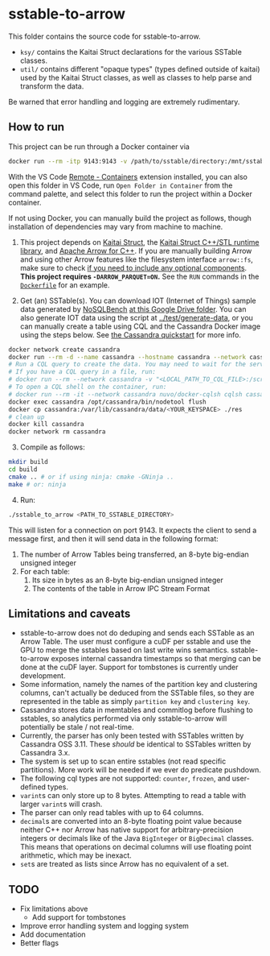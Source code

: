 # sstable-to-arrow

This folder contains the source code for sstable-to-arrow.

- `ksy/` contains the Kaitai Struct declarations for the various SSTable classes.
- `util/` contains different "opaque types" (types defined outside of kaitai) used by the Kaitai Struct classes, as well as classes to help parse and transform the data.

Be warned that error handling and logging are extremely rudimentary.

## How to run

This project can be run through a Docker container via
```bash
docker run --rm -itp 9143:9143 -v /path/to/sstable/directory:/mnt/sstables --name sstable-to-arrow datastaxlabs/sstable-to-arrow /mnt/sstables
```
With the VS Code [Remote - Containers](https://marketplace.visualstudio.com/items?itemName=ms-vscode-remote.remote-containers) extension installed, you can also open this folder in VS Code, run `Open Folder in Container` from the command palette, and select this folder to run the project within a Docker container.

If not using Docker, you can manually build the project as follows, though installation of dependencies may vary from machine to machine.

1. This project depends on [Kaitai Struct](`https://kaitai.io/#download`), the [Kaitai Struct C++/STL runtime library](https://github.com/kaitai-io/kaitai_struct_cpp_stl_runtime), and [Apache Arrow for C++](http://arrow.apache.org/docs/cpp/cmake.html). If you are manually building Arrow and using other Arrow features like the filesystem interface `arrow::fs`, make sure to check [if you need to include any optional components](http://arrow.apache.org/docs/developers/cpp/building.html#optional-components). **This project requires `-DARROW_PARQUET=ON`.** See the `RUN` commands in the [`Dockerfile`](Dockerfile) for an example.

2. Get (an) SSTable(s). You can download IOT (Internet of Things) sample data generated by [NoSQLBench](http://docs.nosqlbench.io/#/) [at this Google Drive folder](https://drive.google.com/drive/folders/1y-f6rRH3OfC8AvVTNuhcmvjihnaMWN4p?usp=sharing). You can also generate IOT data using the script at [../test/generate-data](../test/generate-data), or you can manually create a table using CQL and the Cassandra Docker image using the steps below. See [the Cassandra quickstart](https://cassandra.apache.org/quickstart/) for more info.

```bash
docker network create cassandra
docker run --rm -d --name cassandra --hostname cassandra --network cassandra cassandra:3.11
# Run a CQL query to create the data. You may need to wait for the server to start up before running this.
# If you have a CQL query in a file, run:
# docker run --rm --network cassandra -v "<LOCAL_PATH_TO_CQL_FILE>:/scripts/data.cql" -e CQLSH_HOST=cassandra -e CQLSH_PORT=9042 nuvo/docker-cqlsh
# To open a CQL shell on the container, run:
# docker run --rm -it --network cassandra nuvo/docker-cqlsh cqlsh cassandra 9042 --cqlversion='3.4.4'
docker exec cassandra /opt/cassandra/bin/nodetool flush
docker cp cassandra:/var/lib/cassandra/data/<YOUR_KEYSPACE> ./res
# clean up
docker kill cassandra
docker network rm cassandra
```

3. Compile as follows:

```bash
mkdir build
cd build
cmake .. # or if using ninja: cmake -GNinja ..
make # or: ninja
```

4. Run:

```bash
./sstable_to_arrow <PATH_TO_SSTABLE_DIRECTORY>
```

This will listen for a connection on port 9143. It expects the client to send a
message first, and then it will send data in the following format:

1. The number of Arrow Tables being transferred, an 8-byte big-endian unsigned integer
2. For each table:
    1. Its size in bytes as an 8-byte big-endian unsigned integer
    2. The contents of the table in Arrow IPC Stream Format

## Limitations and caveats

- sstable-to-arrow does not do deduping and sends each SSTable as an Arrow Table. The user must configure a cuDF per sstable and use the GPU to merge the sstables based on last write wins semantics. sstable-to-arrow exposes internal cassandra timestamps so that merging can be done at the cuDF layer. Support for tombstones is currently under development.
- Some information, namely the names of the partition key and clustering columns, can't actually be deduced from the SSTable files, so they are represented in the table as simply `partition key` and `clustering key`.
- Cassandra stores data in memtables and commitlog before flushing to sstables, so analytics performed via only sstable-to-arrow will potentially be stale / not real-time.
- Currently, the parser has only been tested with SSTables written by Cassandra OSS 3.11. These *should* be identical to SSTables written by Cassandra 3.x.
- The system is set up to scan entire sstables (not read specific partitions). More work will be needed if we ever do predicate pushdown.
- The following cql types are not supported: `counter`, `frozen`, and user-defined types.
- `varint`s can only store up to 8 bytes. Attempting to read a table with larger `varint`s will crash.
- The parser can only read tables with up to 64 columns.
- `decimal`s are converted into an 8-byte floating point value because neither C++ nor Arrow has native support for arbitrary-precision integers or decimals like of the Java `BigInteger` or `BigDecimal` classes. This means that operations on decimal columns will use floating point arithmetic, which may be inexact.
- `set`s are treated as lists since Arrow has no equivalent of a set.

## TODO

- Fix limitations above
    - Add support for tombstones
- Improve error handling system and logging system
- Add documentation
- Better flags
